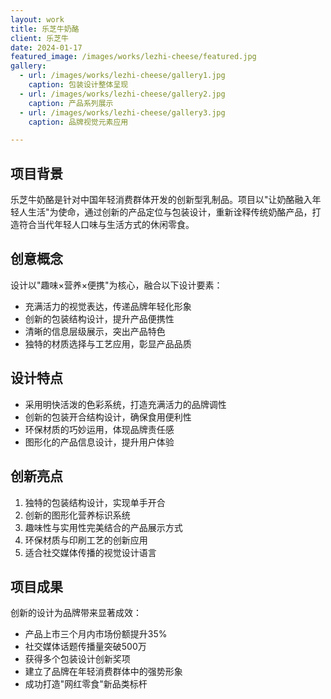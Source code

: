 ```yaml
---
layout: work
title: 乐芝牛奶酪
client: 乐芝牛
date: 2024-01-17
featured_image: /images/works/lezhi-cheese/featured.jpg
gallery:
  - url: /images/works/lezhi-cheese/gallery1.jpg
    caption: 包装设计整体呈现
  - url: /images/works/lezhi-cheese/gallery2.jpg
    caption: 产品系列展示
  - url: /images/works/lezhi-cheese/gallery3.jpg
    caption: 品牌视觉元素应用

---
```


## 项目背景

乐芝牛奶酪是针对中国年轻消费群体开发的创新型乳制品。项目以"让奶酪融入年轻人生活"为使命，通过创新的产品定位与包装设计，重新诠释传统奶酪产品，打造符合当代年轻人口味与生活方式的休闲零食。

## 创意概念

设计以"趣味×营养×便携"为核心，融合以下设计要素：
- 充满活力的视觉表达，传递品牌年轻化形象
- 创新的包装结构设计，提升产品便携性
- 清晰的信息层级展示，突出产品特色
- 独特的材质选择与工艺应用，彰显产品品质

## 设计特点

- 采用明快活泼的色彩系统，打造充满活力的品牌调性
- 创新的包装开合结构设计，确保食用便利性
- 环保材质的巧妙运用，体现品牌责任感
- 图形化的产品信息设计，提升用户体验

## 创新亮点

1. 独特的包装结构设计，实现单手开合
2. 创新的图形化营养标识系统
3. 趣味性与实用性完美结合的产品展示方式
4. 环保材质与印刷工艺的创新应用
5. 适合社交媒体传播的视觉设计语言

## 项目成果

创新的设计为品牌带来显著成效：
- 产品上市三个月内市场份额提升35%
- 社交媒体话题传播量突破500万
- 获得多个包装设计创新奖项
- 建立了品牌在年轻消费群体中的强势形象
- 成功打造"网红零食"新品类标杆 